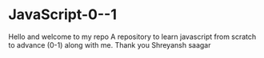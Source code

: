 # JavaScript-0--1

Hello and welcome to my repo
A repository to learn javascript from scratch to advance (0-1) along with me.
Thank you
Shreyansh saagar
